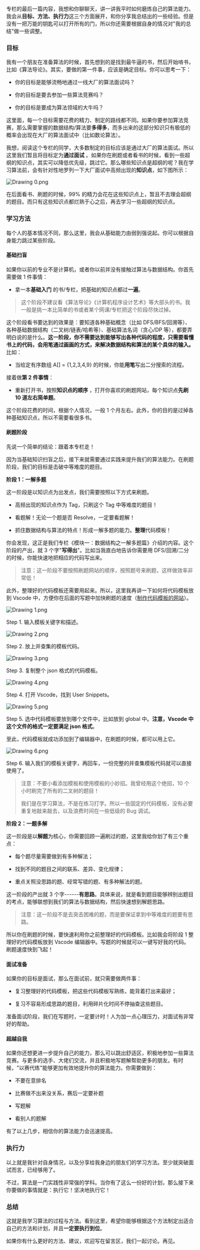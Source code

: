 专栏的最后一篇内容，我想和你聊聊天，讲一讲我平时如何磨炼自己的算法能力。我会从**目标、方法、执行力**这三个方面展开，和你分享我总结出的一些经验。但是没有一把万能的钥匙可以打开所有的门，所以你还需要根据自身的情况对"我的总结"做一些调整。

### 目标

我有一个朋友在准备算法的时候，首先想到的是找到最牛逼的书，然后开始啃书，比如《算法导论》。其实，要做的第一件事，应该是确定目标。你可以思考一下：

* 你的目标是能够流畅地通过一线大厂的算法面试吗？

* 你的目标是要去参加一些算法竞赛吗？

* 你的目标是要成为算法领域的大牛吗？

这里面，每一个目标需要花费的精力、制定的路线都不同。如果你要参加算法竞赛，那么需要掌握的数据结构/算法要**多得多**，而多出来的这部分知识只有极低的概率会出现在大厂的算法面试中（比如数论算法）。

我想，阅读这个专栏的同学，大多数制定的目标应该是通过大厂的算法面试。所以这里我们暂且将目标定为**通过面试** 。如果你在刷题或者看书的时候，看到一些超纲的知识点，其实可以降低优先级，跳过它。那么哪些知识点是超纲的呢？我在学习算法前，会有针对性地罗列一下大厂面试中高频出现的**知识点**，如下图所示：

<Image alt="Drawing 0.png" src="https://s0.lgstatic.com/i/image6/M00/40/E0/CioPOWCna7yAbR5gAABloprC1Ew727.png"/>

在后面看书、刷题的时候，99% 的精力会花在这些知识点上，暂且不去理会超纲的题目。而只有这些知识点都烂熟于心之后，再去学习一些超纲的知识点。

### 学习方法

每个人的基本情况不同，那么这里，我会从基础能力由弱到强说起。你可以根据自身能力跳过某些阶段。

#### 基础扫盲

如果你以前的专业不是计算机，或者你以前并没有接触过算法与数据结构。你首先需要做 1 件事情：

* 拿一本**基础入门** 的书/专栏，把基础的知识点都过**一遍**。

> 这个阶段不建议看《算法导论》《计算机程序设计艺术》等大部头的书。我一般是挑一本比简单的书或者某个网课/专栏把这个阶段尽快过掉。

这个阶段看书要达到的效果是：要知道各种基础概念（比如 DFS/BFS/回溯等）、各种基础数据结构（二叉树/链表/哈希等）、基础算法名词（贪心/DP 等），都要弄明白说的是什么。**这一阶段，你不需要达到能够写出各种代码的程度，只需要看懂书上的代码，会用笔通过画画的方式，来解决数据结构和算法的某个具体的输入。** 比如：

* 当给定有序数组 A\[\] = {1,2,3,4,9} 的时候，你能**用笔**写出二分搜索的流程。

接着做**第 2 件事情**：

* 重新打开书，按照**知识点的顺序** ，打开你喜欢的刷题网站，每个知识点**先刷 10 道左右简单题**。

这个阶段花费的时间，根据个人情况，一般 1 个月左右。此外，你的目的是过掉各种基础知识点，所以不需要看很多书。

#### 刷题阶段

先说一个简单的结论：跟着本专栏走！

因为当基础知识扫盲之后，接下来就需要通过实践来提升我们的算法能力。在刷题阶段，我们的目标是击破中等难度的题目。

**阶段 1：一解多题**

这一阶段是以知识点为出发点，我们需要按照以下方式来刷题。

* 高频出现的知识点作为 Tag，只刷这个 Tag 中等难度的题目！

* 看题解！无论一个题是否 Resolve，一定要看题解！

* 抓住数据结构与算法的特点！形成一解多题的能力。**整理**代码模板！

你会发现，这正是我们专栏《模块一：数据结构之一解多题篇》介绍的内容。这个阶段的产出，就 3 个字"**写得出**"。比如当我直白地告诉你需要用 DFS/回溯/二分的时候，你能快速地把相应的代码写出来。
> 注意：这一阶段不要按照刷题网站的顺序，按照题号来刷题，这样做效率非常低！

此外，整理好的代码模板还需要用起来。所以，这里我再讲一下如何将代码模板放到 Vscode 中，方便你在后面的写题中加快刷题的速度（[制作代码模板的网站](https://snippet-generator.app/?fileGuid=xxQTRXtVcqtHK6j8)）。

<Image alt="Drawing 1.png" src="https://s0.lgstatic.com/i/image6/M00/40/E0/CioPOWCna86AIKUTAAKcKMDNif0795.png"/>

Step 1. 输入模板关键字和描述。

<Image alt="Drawing 2.png" src="https://s0.lgstatic.com/i/image6/M01/40/D8/Cgp9HWCna9aAE5V-AAJfqe14csQ341.png"/>

Step 2. 放上并查集的模板代码。

<Image alt="Drawing 3.png" src="https://s0.lgstatic.com/i/image6/M00/40/E0/CioPOWCna92AOE9BAAX3NcmR8bY969.png"/>

Step 3. 复制整个 json 格式的代码模板。

<Image alt="Drawing 4.png" src="https://s0.lgstatic.com/i/image6/M00/40/E0/CioPOWCna-SAQvgEAATDO0xeDlg700.png"/>

Step 4. 打开 Vscode，找到 User Snippets。

<Image alt="Drawing 5.png" src="https://s0.lgstatic.com/i/image6/M01/40/D8/Cgp9HWCna-mAV2VqAACacHgsh5E729.png"/>

Step 5. 选中代码模板要放到哪个文件中，比如放到 global 中。**注意，Vscode 中这个文件的格式一定要满足 json 格式**。

至此，代码模板就成功添加到了编辑器中，在刷题的时候，都可以用上它。

<Image alt="Drawing 6.png" src="https://s0.lgstatic.com/i/image6/M00/40/E0/CioPOWCna_CAV0LiAAIg8AyGcA4899.png"/>

Step 6. 输入我们的模板关键字，再回车，一份完整的并查集模板代码就可以直接使用了。
> 注意：不要小看添加模板和使用模板的小妙招。我曾经用这个绝招，10 个小时刷完了所有的二叉树的题目！
>
> 我们是在学习算法，不是在练习打字。所以一些固定的代码模板，没有必要重复地敲来敲去，以及浪费时间在一些低级的 Bug 调试。

**阶段 2：一题多解**

这一阶段是以**解题**为核心，你需要回顾一遍刷过的题，这里我给你划了有三个重点：

* 每个题尽量需要做到有多种解法；

* 找到不同的题目之间的联系、差异、变化规律；

* 重点关照没思路的题、经常写错的题、有多种解法的题。

这一阶段的产出就 3 个字------**有思路**。具体来说，就是看到题目能够辨别出题目的考点，能够联想到我们的算法与数据结构，然后快速想到解题思路。
> 注意：这一阶段不是去突击困难的题，而是要保证拿到中等难度的题要有思路。

所以你在刷题的时候，要快速利用你之前整理好的代码模板。比如我会将阶段 1 整理好的代码模板放到 Vscode 编辑器中。写题的时候就可以一键写好我的代码。刷题速度快到飞起！

#### 面试准备

如果你的目标是面试，那么在面试前，就只需要做两件事：

* 复习整理好的代码模板，把这些代码模板写熟练，能背着打出来最好；

* 复习不容易形成思路的题目，利用碎片化时间不停抽查这些题目。

准备面试阶段，我们在写题时，一定要计时！人为加一点心理压力，对面试有非常好的帮助。

#### 超越自我

如果你还想更进一步提升自己的能力，那么可以跳出舒适区，积极地参加一些算法竞赛。与更多的选手、大佬们交流，并且积极地写题解帮助更多的朋友。有时候，"以赛代练"能够更加有效地提升你的算法能力。你需要做到：

* 不要在意排名

* 比赛做不出来没关系，赛后一定要补题

* 写题解

* 看别人的题解

有了以上几步，相信你的算法能力会迅速提高。

### 执行力

以上就是我针对自身情况，以及分享给我身边的朋友们的学习方法。至少就突破面试而言，已经够用了。

不过，算法是一门实践性非常强的学科。当你有了这么一份好的计划，那么接下来你要做的事情就是：执行它！坚决地执行它！

### 总结

这就是我学习算法的过程与方法。看到这里，希望你能够根据这个方法制定出适合自己的方法和计划，并且**一定要执行到位**。

如果你有什么更好的方法、建议，欢迎写在留言区，我们一起讨论。再见。
